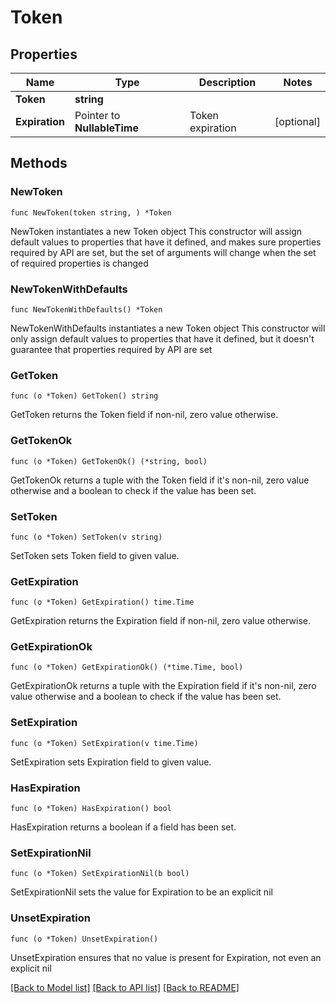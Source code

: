 # Token

## Properties

Name | Type | Description | Notes
------------ | ------------- | ------------- | -------------
**Token** | **string** |  | 
**Expiration** | Pointer to **NullableTime** | Token expiration | [optional] 

## Methods

### NewToken

`func NewToken(token string, ) *Token`

NewToken instantiates a new Token object
This constructor will assign default values to properties that have it defined,
and makes sure properties required by API are set, but the set of arguments
will change when the set of required properties is changed

### NewTokenWithDefaults

`func NewTokenWithDefaults() *Token`

NewTokenWithDefaults instantiates a new Token object
This constructor will only assign default values to properties that have it defined,
but it doesn't guarantee that properties required by API are set

### GetToken

`func (o *Token) GetToken() string`

GetToken returns the Token field if non-nil, zero value otherwise.

### GetTokenOk

`func (o *Token) GetTokenOk() (*string, bool)`

GetTokenOk returns a tuple with the Token field if it's non-nil, zero value otherwise
and a boolean to check if the value has been set.

### SetToken

`func (o *Token) SetToken(v string)`

SetToken sets Token field to given value.


### GetExpiration

`func (o *Token) GetExpiration() time.Time`

GetExpiration returns the Expiration field if non-nil, zero value otherwise.

### GetExpirationOk

`func (o *Token) GetExpirationOk() (*time.Time, bool)`

GetExpirationOk returns a tuple with the Expiration field if it's non-nil, zero value otherwise
and a boolean to check if the value has been set.

### SetExpiration

`func (o *Token) SetExpiration(v time.Time)`

SetExpiration sets Expiration field to given value.

### HasExpiration

`func (o *Token) HasExpiration() bool`

HasExpiration returns a boolean if a field has been set.

### SetExpirationNil

`func (o *Token) SetExpirationNil(b bool)`

 SetExpirationNil sets the value for Expiration to be an explicit nil

### UnsetExpiration
`func (o *Token) UnsetExpiration()`

UnsetExpiration ensures that no value is present for Expiration, not even an explicit nil

[[Back to Model list]](../README.md#documentation-for-models) [[Back to API list]](../README.md#documentation-for-api-endpoints) [[Back to README]](../README.md)


